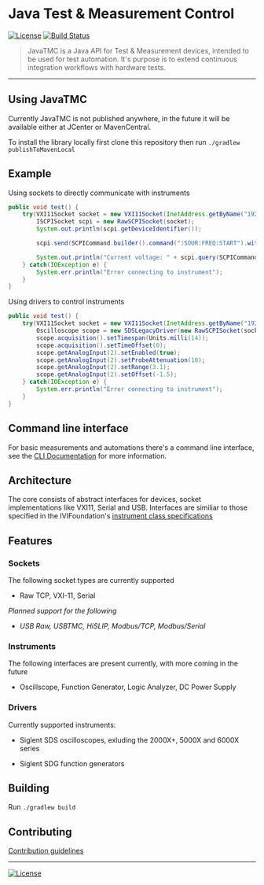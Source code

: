 # Java Test & Measurement Control

[![License](http://img.shields.io/:license-mit-blue.svg?style=flat-square)](http://badges.mit-license.org)
[![Build Status](https://github.com/javatmc/javatmc-core/workflows/ci/badge.svg)](https://github.com/javatmc/javatmc-core/actions)

> JavaTMC is a Java API for Test & Measurement devices, intended to be used for test automation. It's purpose is to extend continuous integration workflows with hardware tests.

---

## Using JavaTMC

Currently JavaTMC is not published anywhere, in the future it will be available either at JCenter or MavenCentral.

To install the library locally first clone this repository then run `./gradlew publishToMavenLocal`

## Example

Using sockets to directly communicate with instruments

```java
public void test() {
    try(VXI11Socket socket = new VXI11Socket(InetAddress.getByName("192.168.1.100"))) {
        ISCPISocket scpi = new RawSCPISocket(socket);
        System.out.println(scpi.getDeviceIdentifier());

        scpi.send(SCPICommand.builder().command(":SOUR:FREQ:START").with("100").build());

        System.out.println("Current voltage: " + scpi.query(SCPICommand.builder().query(":MEAS:VOLT:DC") + "V");
    } catch(IOException e) {
        System.err.println("Error connecting to instrument");
    }
}
```

Using drivers to control instruments

```java
public void test() {
    try(VXI11Socket socket = new VXI11Socket(InetAddress.getByName("192.168.1.100"))) {
        Oscilloscope scope = new SDSLegacyDriver(new RawSCPISocket(socket));
        scope.acquisition().setTimespan(Units.milli(14));
        scope.acquisition().setTimeOffset(0);
        scope.getAnalogInput(2).setEnabled(true);
        scope.getAnalogInput(2).setProbeAttenuation(10);
        scope.getAnalogInput(2).setRange(3.1);
        scope.getAnalogInput(2).setOffset(-1.5);
    } catch(IOException e) {
        System.err.println("Error connecting to instrument");
    }
}
```

## Command line interface

For basic measurements and automations there's a command line interface, see the [CLI Documentation](measure-cli/docs) for more information.

## Architecture

The core consists of abstract interfaces for devices, socket implementations like VXI11, Serial and USB. Interfaces are similiar to those specified in the IVIFoundation's [instrument class specifications](http://www.ivifoundation.org/specifications/)

## Features

### Sockets

The following socket types are currently supported

+ Raw TCP, VXI-11, Serial

*Planned support for the following*

+ *USB Raw, USBTMC, HiSLIP, Modbus/TCP, Modbus/Serial*

### Instruments

The following interfaces are present currently, with more coming in the future

+ Oscillscope, Function Generator, Logic Analyzer, DC Power Supply

### Drivers

Currently supported instruments:

+ Siglent SDS oscilloscopes, exluding the 2000X+, 5000X and 6000X series

+ Siglent SDG function generators

## Building

Run `./gradlew build`

## Contributing

[Contribution guidelines](CONTRIBUTING.md)

---

[![License](http://img.shields.io/:license-mit-blue.svg?style=flat-square)](http://badges.mit-license.org)
